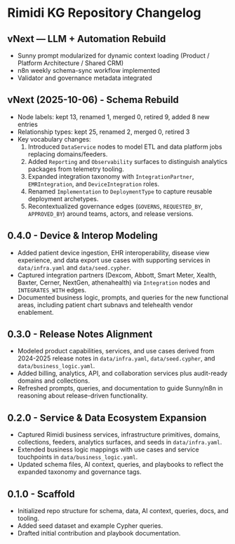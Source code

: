 # Rimidi KG Repository Changelog

## vNext — LLM + Automation Rebuild
- Sunny prompt modularized for dynamic context loading (Product / Platform Architecture / Shared CRM)
- n8n weekly schema-sync workflow implemented
- Validator and governance metadata integrated



## vNext (2025-10-06) - Schema Rebuild
- Node labels: kept 13, renamed 1, merged 0, retired 9, added 8 new entries
- Relationship types: kept 25, renamed 2, merged 0, retired 3
- Key vocabulary changes:
  1. Introduced `DataService` nodes to model ETL and data platform jobs replacing domains/feeders.
  2. Added `Reporting` and `Observability` surfaces to distinguish analytics packages from telemetry tooling.
  3. Expanded integration taxonomy with `IntegrationPartner`, `EMRIntegration`, and `DeviceIntegration` roles.
  4. Renamed `Implementation` to `DeploymentType` to capture reusable deployment archetypes.
  5. Recontextualized governance edges (`GOVERNS`, `REQUESTED_BY`, `APPROVED_BY`) around teams, actors, and release versions.


## 0.4.0 - Device & Interop Modeling
- Added patient device ingestion, EHR interoperability, disease view experience, and data export use cases with supporting services in `data/infra.yaml` and `data/seed.cypher`.
- Captured integration partners (Dexcom, Abbott, Smart Meter, Xealth, Baxter, Cerner, NextGen, athenahealth) via `Integration` nodes and `INTEGRATES_WITH` edges.
- Documented business logic, prompts, and queries for the new functional areas, including patient chart subnavs and telehealth vendor enablement.

## 0.3.0 - Release Notes Alignment
- Modeled product capabilities, services, and use cases derived from 2024-2025 release notes in `data/infra.yaml`, `data/seed.cypher`, and `data/business_logic.yaml`.
- Added billing, analytics, API, and collaboration services plus audit-ready domains and collections.
- Refreshed prompts, queries, and documentation to guide Sunny/n8n in reasoning about release-driven functionality.

## 0.2.0 - Service & Data Ecosystem Expansion
- Captured Rimidi business services, infrastructure primitives, domains, collections, feeders, analytics surfaces, and seeds in `data/infra.yaml`.
- Extended business logic mappings with use cases and service touchpoints in `data/business_logic.yaml`.
- Updated schema files, AI context, queries, and playbooks to reflect the expanded taxonomy and governance tags.

## 0.1.0 - Scaffold
- Initialized repo structure for schema, data, AI context, queries, docs, and tooling.
- Added seed dataset and example Cypher queries.
- Drafted initial contribution and playbook documentation.
